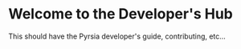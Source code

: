 # Welcome to the Developer's Hub

This should have the Pyrsia developer's guide, contributing, etc...